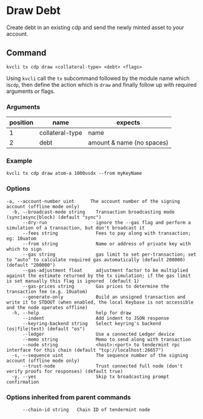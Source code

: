 # Draw Debt

Create debt in an existing cdp and send the newly minted asset to your account.

## Command
```
kvcli tx cdp draw <collateral-type> <debt> <flags>
```

Using ```kvcli``` call the ```tx``` subcommand followed by the module name which is```cdp```, then define the action which is ```draw``` and finally follow up with required arguments or flags.

### Arguments
position|name|expects
|--|--|--|
1|collateral-type| name
2|debt| amount & name (no spaces)




### Example
```
kvcli tx cdp draw atom-a 1000usdx --from myKeyName
```
 
### Options
```
-a, --account-number uint      The account number of the signing account (offline mode only)
  -b, --broadcast-mode string    Transaction broadcasting mode (sync|async|block) (default "sync")
      --dry-run                  ignore the --gas flag and perform a simulation of a transaction, but don't broadcast it
      --fees string              Fees to pay along with transaction; eg: 10uatom
      --from string              Name or address of private key with which to sign
      --gas string               gas limit to set per-transaction; set to "auto" to calculate required gas automatically (default 200000) (default "200000")
      --gas-adjustment float     adjustment factor to be multiplied against the estimate returned by the tx simulation; if the gas limit is set manually this flag is ignored  (default 1)
      --gas-prices string        Gas prices to determine the transaction fee (e.g. 10uatom)
      --generate-only            Build an unsigned transaction and write it to STDOUT (when enabled, the local Keybase is not accessible and the node operates offline)
  -h, --help                     help for draw
      --indent                   Add indent to JSON response
      --keyring-backend string   Select keyring's backend (os|file|test) (default "os")
      --ledger                   Use a connected Ledger device
      --memo string              Memo to send along with transaction
      --node string              <host>:<port> to tendermint rpc interface for this chain (default "tcp://localhost:26657")
  -s, --sequence uint            The sequence number of the signing account (offline mode only)
      --trust-node               Trust connected full node (don't verify proofs for responses) (default true)
  -y, --yes                      Skip tx broadcasting prompt confirmation
```

### Options inherited from parent commands
```
      --chain-id string   Chain ID of tendermint node
```